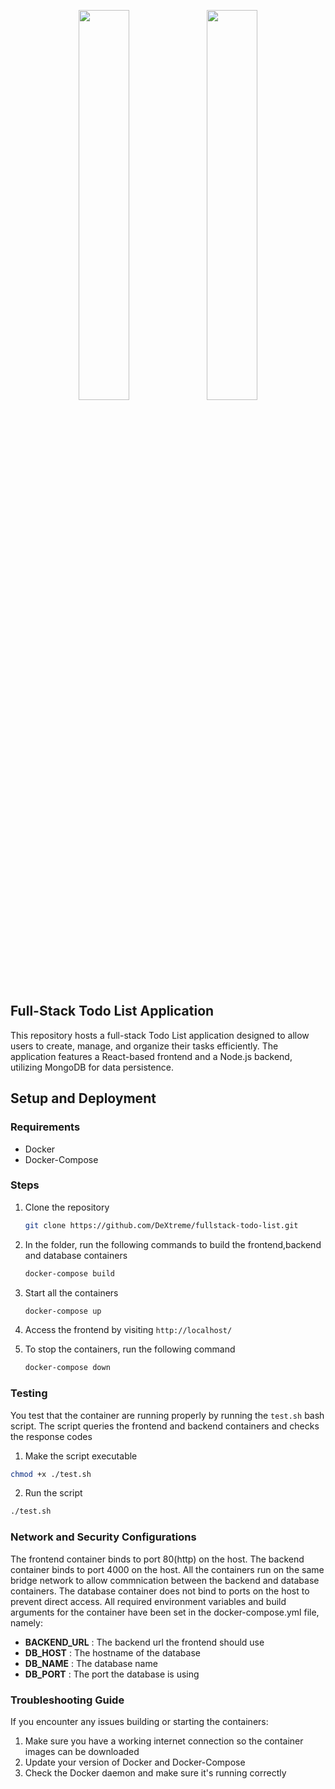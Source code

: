<p align="center">
    <img src="https://user-images.githubusercontent.com/62269745/174906065-7bb63e14-879a-4740-849c-0821697aeec2.png#gh-light-mode-only" width="40%">
    <img src="https://user-images.githubusercontent.com/62269745/174906068-aad23112-20fe-4ec8-877f-3ee1d9ec0a69.png#gh-dark-mode-only" width="40%">
</p>

## Full-Stack Todo List Application

This repository hosts a full-stack Todo List application designed to allow users to create, manage, and organize their tasks efficiently. The application features a React-based frontend and a Node.js backend, utilizing MongoDB for data persistence.

## Setup and Deployment
### Requirements
- Docker
- Docker-Compose

### Steps
1. Clone the repository
   
   ```bash
   git clone https://github.com/DeXtreme/fullstack-todo-list.git
   ```
2. In the folder, run the following commands to build the frontend,backend and database containers
   ```bash
   docker-compose build
   ```
3. Start all the containers
   ```bash
   docker-compose up
   ```
4. Access the frontend by visiting `http://localhost/`

6. To stop the containers, run the following  command
   ```bash
   docker-compose down
   ```

### Testing
You test that the container are running properly by running the `test.sh` bash script. The script queries the frontend and backend containers and checks the response codes
1. Make the script executable
```bash
chmod +x ./test.sh
```
2. Run the script
```bash
./test.sh
```

### Network and Security Configurations
The frontend container binds to port 80(http) on the host. The backend container binds to port 4000 on the host. All the containers run on the same bridge network to allow commnication between the backend and database containers. The database container does not bind to ports on the host to prevent direct access. All required environment variables and build arguments for the container have been set in the docker-compose.yml file, namely:
- **BACKEND_URL** : The backend url the frontend should use
- **DB_HOST** : The hostname of the database
- **DB_NAME** : The database name
- **DB_PORT** : The port the database is using

### Troubleshooting Guide
If you encounter any issues building or starting the containers:
1. Make sure you have a working internet connection so the container images can be downloaded
2. Update your version of Docker and Docker-Compose
3. Check the Docker daemon and make sure it's running correctly 
